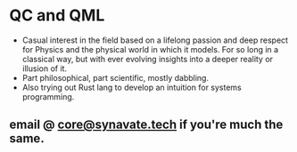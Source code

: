 # QC and QML

- Casual interest in the field based on a lifelong passion and deep respect for Physics and the physical world in which it models. For so long in a classical way, but with ever evolving insights into a deeper reality or illusion of it.
- Part philosophical, part scientific, mostly dabbling.
- Also trying out Rust lang to develop an intuition for systems programming.

## email @ core@synavate.tech if you're much the same.